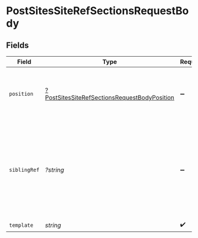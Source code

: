 # PostSitesSiteRefSectionsRequestBody


## Fields

| Field                                                                                                                            | Type                                                                                                                             | Required                                                                                                                         | Description                                                                                                                      | Example                                                                                                                          |
| -------------------------------------------------------------------------------------------------------------------------------- | -------------------------------------------------------------------------------------------------------------------------------- | -------------------------------------------------------------------------------------------------------------------------------- | -------------------------------------------------------------------------------------------------------------------------------- | -------------------------------------------------------------------------------------------------------------------------------- |
| `position`                                                                                                                       | [?PostSitesSiteRefSectionsRequestBodyPosition](../../models/operations/PostSitesSiteRefSectionsRequestBodyPosition.md)           | :heavy_minus_sign:                                                                                                               | Only used when sibling is present, valid values are above or below                                                               |                                                                                                                                  |
| `siblingRef`                                                                                                                     | *?string*                                                                                                                        | :heavy_minus_sign:                                                                                                               | sectionRef of another section to be used with the position field. If blan kthe section will be added to  bottom of the main zone |                                                                                                                                  |
| `template`                                                                                                                       | *string*                                                                                                                         | :heavy_check_mark:                                                                                                               | N/A                                                                                                                              | image_text_1a                                                                                                                    |